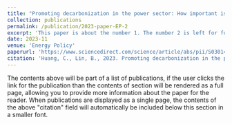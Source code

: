 ```yaml
---
title: "Promoting decarbonization in the power sector: How important is digital transformation?"
collection: publications
permalink: /publication/2023-paper-EP-2
excerpt: 'This paper is about the number 1. The number 2 is left for future work.'
date: 2023-11
venue: 'Energy Policy'
paperurl: 'https://www.sciencedirect.com/science/article/abs/pii/S0301421523003208'
citation: 'Huang, C., Lin, B., 2023. Promoting decarbonization in the power sector: How important is digital transformation? Energy Policy 182, 113735. https://doi.org/https://doi.org/10.1016/j.enpol.2023.113735'
---
```


The contents above will be part of a list of publications, if the user clicks the link for the publication than the contents of section will be rendered as a full page, allowing you to provide more information about the paper for the reader. When publications are displayed as a single page, the contents of the above "citation" field will automatically be included below this section in a smaller font.
